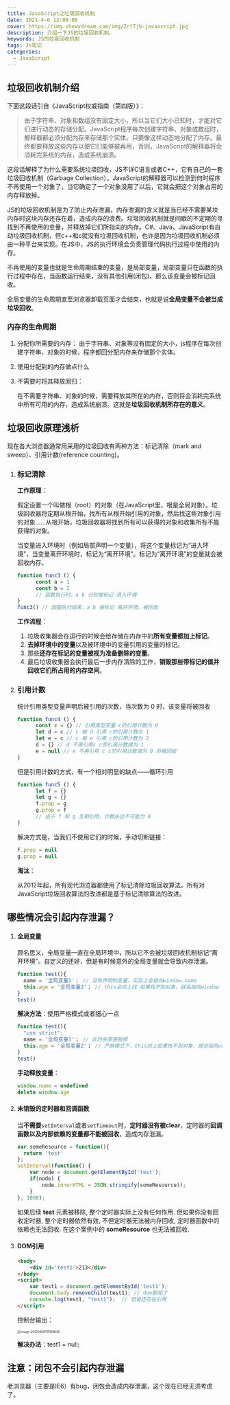 ```yaml
---
title: JavaScript之垃圾回收机制
date: 2021-4-6 12:00:00
cover: https://img.showydream.com/img/ZrtTjb-javascript.jpg
description: 介绍一下JS的垃圾回收机制。
keywords: JS的垃圾回收机制
tags: Js笔记
categories: 
  - JavaScript
---
```




## 垃圾回收机制介绍

下面这段话引自《JavaScript权威指南（第四版）》：

>由于字符串、对象和数组没有固定大小，所以当它们大小已知时，才能对它们进行动态的存储分配。JavaScript程序每次创建字符串、对象或数组时，解释器都必须分配内存来存储那个实体。只要像这样动态地分配了内存。最终都要释放这些内存以便它们能够被再用，否则，JavaScript的解释器将会消耗完系统的内存，造成系统崩溃。

​		这段话解释了为什么需要系统垃圾回收，JS不详C语言或者C++，它有自己的一套垃圾回收机制（Garbage Collection）。JavaScript的解释器可以检测到何时程序不再使用一个对象了，当它确定了一个对象没用了以后，它就会把这个对象占用的内存释放掉。

​		JS的垃圾回收机制是为了防止内存泄漏，内存泄漏的含义就是当已经不需要某块内存时这块内存还存在着，造成内存的浪费。垃圾回收机制就是间歇的不定期的寻找到不再使用的变量，并释放掉它们所指向的内存。C#、Java、JavaScript有自动垃圾回收机制，但c++和c就没有垃圾回收机制，也许是因为垃圾回收机制必须由一种平台来实现。在JS中，JS的执行环境会负责管理代码执行过程中使用的内存。

​		不再使用的变量也就是生命周期结束的变量，是局部变量，局部变量只在函数的执行过程中存在，当函数运行结束，没有其他引用(闭包)，那么该变量会被标记回收。

全局变量的生命周期直至浏览器卸载页面才会结束，也就是说**全局变量不会被当成垃圾回收**。

### 内存的生命周期

1. 分配你所需要的内存：
   由于字符串、对象等没有固定的大小，js程序在每次创建字符串、对象的时候，程序都回分配内存来存储那个实体。

2. 使用分配到的内存做点什么

3. 不需要时将其释放回归：

   在不需要字符串、对象的时候，需要释放其所在的内存，否则将会消耗完系统中所有可用的内存，造成系统崩溃。这就是**垃圾回收机制所存在的意义**。

## 垃圾回收原理浅析

现在各大浏览器通常用采用的垃圾回收有两种方法：标记清除（mark and sweep）、引用计数(reference counting)。

1. ### 标记清除

   **工作原理**：

   ​		假定设置一个叫做根（root）的对象（在JavaScript里，根是全局对象）。垃圾回收器将定期从根开始，找所有从根开始引用的对象，然后找这些对象引用的对象……从根开始，垃圾回收器将找到所有可以获得的对象和收集所有不能获得的对象。

   ​		当变量进入环境时（例如局部声明一个变量），将这个变量标记为“进入环境”，当变量离开环境时，标记为“离开环境”。标记为“离开环境”的变量就会被回收内存。

   ```javascript
   function func3 () {
         const a = 1
         const b = 2
         // 函数执行时，a b 分别被标记 进入环境
   }
   func3() // 函数执行结束，a b 被标记 离开环境，被回收
   ```

   **工作流程**：

   1. 垃圾收集器会在运行的时候会给存储在内存中的**所有变量都加上标记**。
   2. **去掉环境中的变量**以及被环境中的变量引用的变量的标记。
   3. 那些**还存在标记的变量被视为准备删除的变量**。
   4. 最后垃圾收集器会执行最后一步内存清除的工作，**销毁那些带标记的值并回收它们所占用的内存空间**。

2. ### 引用计数

   统计引用类型变量声明后被引用的次数，当次数为 0 时，该变量将被回收

   ```javascript
   function func4 () {
         const c = {} // 引用类型变量 c的引用计数为 0
         let d = c // c 被 d 引用 c的引用计数为 1
         let e = c // c 被 e 引用 c的引用计数为 2
         d = {} // d 不再引用c c的引用计数减为 1
         e = null // e 不再引用 c c的引用计数减为 0 将被回收
   }
   ```

   但是引用计数的方式，有一个相对明显的缺点——循环引用

   ```javascript
   function func5 () {
         let f = {}
         let g = {}
         f.prop = g
         g.prop = f
         // 由于 f 和 g 互相引用，计数永远不可能为 0
   }
   ```

   解决方式是，当我们不使用它们的时候，手动切断链接：

   ```javascript
   f.prop = null
   g.prop = null
   ```

   **淘汰**：

   从2012年起，所有现代浏览器都使用了标记清除垃圾回收算法。所有对JavaScript垃圾回收算法的改进都是基于标记清除算法的改进。

## 哪些情况会引起内存泄漏？

1. #### 全局变量

   顾名思义，全局变量一直在全局环境中，所以它不会被垃圾回收机制标记“离开环境”。自定义的还好，但是有时候意外的全局变量就会导致内存泄漏。

   ```javascript
   function test(){
     name = '全局变量1'； // 没有声明的变量，实际上会指向window.name
     this.age = '全局变量2'； // this会向上找 如果找不到对象，就会指向window
   }
   test()
   ```

   **解决方法**：使用严格模式或者细心一点

   ```javascript
   function test(){
     "use strict";
     name = '全局变量1'； // 此时会直接报错
     this.age = '全局变量2'； // 严格模式下，this向上如果找不到对象，就会指向undefined
   }
   test()
   ```

   **手动释放变量**：

   ```javascript
   window.name = undefined
   delete window.age
   ```

2. #### 未销毁的定时器和回调函数

   ​		当**不需要**`setInterval`或者`setTimeout`时，**定时器没有被clear**，定时器的**回调函数以及内部依赖的变量都不能被回收**，造成内存泄漏。

   ```javascript
   var someResource = function(){
     return 'test'
   };
   setInterval(function() {
       var node = document.getElementById('test');
       if(node) {
           node.innerHTML = JSON.stringify(someResource));
       }
   }, 1000);
   ```

   如果后续 **test** 元素被移除, 整个定时器实际上没有任何作用. 但如果你没有回收定时器, 整个定时器依然有效, 不但定时器无法被内存回收, 定时器函数中的依赖也无法回收. 在这个案例中的 **someResource** 也无法被回收.

3. #### DOM引用

   ```html
   <body>
       <div id='test1'>213</div>
   </body>
   <script>
       var test1 = document.getElementById('test1');
       document.body.removeChild(test1); // dom删除了
       console.log(test1, "test1");  // 但是还存在引用
   </script>
   ```

   控制台输出：

   <img src="https://img.showydream.com/img/g92zJK-image-20210408115109640.png" alt="image-20210408115109640" style="zoom:50%;" />

   **解决办法**：test1 = null;

## 注意：闭包不会引起内存泄漏

老浏览器（主要是IE6）有bug，闭包会造成内存泄漏，这个现在已经无须考虑了。
